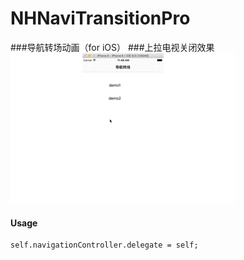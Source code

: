 # NHNaviTransitionPro
###导航转场动画（for iOS）
###上拉电视关闭效果
![gif](https://github.com/iFindTA/screenshots/blob/master/trasition.gif)

#### Usage
```
self.navigationController.delegate = self;
```